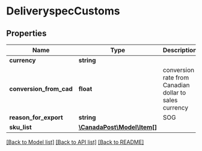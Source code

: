 # DeliveryspecCustoms

## Properties
Name | Type | Description | Notes
------------ | ------------- | ------------- | -------------
**currency** | **string** |  | [optional] 
**conversion_from_cad** | **float** | conversion rate from Canadian dollar to sales currency | [optional] 
**reason_for_export** | **string** | SOG | [optional] 
**sku_list** | [**\CanadaPost\Model\Item[]**](Item.md) |  | [optional] 

[[Back to Model list]](../README.md#documentation-for-models) [[Back to API list]](../README.md#documentation-for-api-endpoints) [[Back to README]](../README.md)


